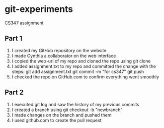 # git-experiments
CS347 assignment

## Part 1

1. I created my GitHub repository on the website
2. I made Cynthia a collaborator on the web interface
3. I copied the web-url of my repo and cloned the repo using git clone
4. I added assignment.txt to my repo and committed the change with the steps:
git add assignment.txt
git commit -m "for cs347"
git push
5. I checked the repo on GitHub.com to confirm everything went smoothly

## Part 2

1. I executed git log and saw the history of my previous commits
2. I created a branch using git checkout -b "newbranch"
3. I made changes on the branch and pushed them
4. I used github.com to create the pull request
